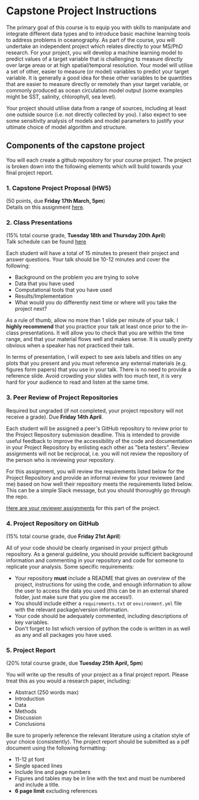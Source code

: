 # Capstone Project Instructions

The primary goal of this course is to equip you with skills to manipulate and integrate different data types and to introduce basic machine learning tools to address problems in oceanography. As part of the course, you will undertake an independent project which relates directly to your MS/PhD research. For your project, you will develop a machine learning model to predict values of a target variable that is challenging to measure directly over large areas or at high spatial/temporal resolution. Your model will utilise a set of other, easier to measure (or model) variables to predict your target variable. It is generally a good idea for these other variables to be quantities that are easier to measure directly or remotely than your target variable, or commonly produced as ocean circulation model output (some examples might be SST, salinity, chlorophyll, sea level). 

Your project should utilise data from a range of sources, including at least one outside source (i.e. not directly collected by you). I also expect to see some sensitivity analysis of models and model parameters to justify your ultimate choice of model algorithm and structure.

## Components of the capstone project
You will each create a github repository for your course project. The project is broken down into the following elements which will build towards your final project report.

### 1. Capstone Project Proposal (HW5)
(50 points, due **Friday 17th March, 5pm**)  
Details on this assignment [here](https://github.com/sophieclayton/OEAS805_envdatasci/blob/master/homework/HW5_capstone_proposal.md).

<!--### 2. Capstone Check-in (HW6)
(50 points, due **Wednesday April 5th, 5pm**)

The capstone check-in is intended to help keep you on track with your capstone project work, and to help flag any major roadblocks or identify needed changes in direction with time to address them before the end of the semester. Depending on whether you are working on a machine learning (supervised or unsupervised) project or a data wrangling project, you will include different elements in your check-in submission. 

Detailed information on the Capstone Check-in assignment can be found here.

Create a Jupyter notebook to perform exploratory data analysis for all of the different data types that you intend to use for your project. You should determine and describe with appropriate figures (don't forget axis labels, units, titles, etc...) and short paragraphs of text:

* A clear description of each data type with information on how to access it. If it's your own data, just state that, if you have accessed the data from some other source provide enough information for someone else to access it.
* The spatial and temporal coverage of each of your data types.
* The level of overlap in coverage and resolution of your different data types. 
-->

### 2. Class Presentations
(15% total course grade, **Tuesday 18th and Thursday 20th April**)  
Talk schedule can be found [here](https://github.com/sophieclayton/OEAS805_envdatasci/blob/master/homework/talk_schedule.md)

Each student will have a total of 15 minutes to present their project and answer questions. Your talk should be 10-12 minutes and cover the following:
* Background on the problem you are trying to solve
* Data that you have used
* Computational tools that you have used
* Results/Implementation 
* What would you do differently next time or where will you take the project next?

As a rule of thumb, allow no more than 1 slide per minute of your talk. I **highly recommend** that you practice your talk at least once prior to the in-class presentations. It will allow you to check that you are within the time range, and that your material flows well and makes sense. It is usually pretty obvious when a speaker has not practiced their talk.

In terms of presentation, I will expect to see axis labels and titles on any plots that you present and you must reference any external materials (e.g. figures form papers) that you use in your talk. There is no need to provide a reference slide. Avoid crowding your slides with too much text, it is very hard for your audience to read and listen at the same time.

### 3. Peer Review of Project Repositories
Required but ungraded (if not completed, your project repository will not receive a grade). Due **Friday 14th April**.

Each student will be assigned a peer's GitHub repository to review prior to the Project Repository submission deadline. This is intended to provide useful feedback to improve the accessibility of the code and documentation in your Project Repository by enlisting each other as "beta testers". Review assignments will not be reciprocal, i.e. you will not review the repository of the person who is reviewing your repository.

For this assignment, you will review the requirements listed below for the Project Repository and provide an informal review for your reviewee (and me) based on how well their repository meets the requirements listed below. This can be a simple Slack message, but you should thoroughly go through the repo.

[Here are your reviewer assignments](https://github.com/sophieclayton/OEAS805_envdatasci/blob/master/homework/peer_review_assignments.md) for this part of the project.

### 4. Project Repository on GitHub
(15% total course grade, due **Friday 21st April**)

All of your code should be clearly organised in your project github repository. As a general guideline, you should provide sufficient background information and commenting in your repository and code for someone to replicate your analysis. Some specific requirements:

* Your repository **must** include a README that gives an overview of the project, instructions for using the code, and enough information to allow the user to access the data you used (this can be in an external shared folder, just make sure that you give me access!).
* You should include either a `requirements.txt` or `environment.yml` file with the relevant package/version information.
* Your code should be adequately commented, including descriptions of key variables.
* Don't forget to list which version of python the code is written in as well as any and all packages you have used.

### 5. Project Report
(20% total course grade, due **Tuesday 25th April, 5pm**)

You will write up the results of your project as a final project report. Please treat this as you would a research paper, including: 

* Abstract (250 words max)
* Introduction
* Data 
* Methods
* Discussion 
* Conclusions 

Be sure to properly reference the relevant literature using a citation style of your choice (consistently).
The project report should be submitted as a pdf document using the following formatting: 

* 11-12 pt font
* Single spaced lines
* Include line and page numbers
* Figures and tables may be in line with the text and must be numbered and include a title.
* **6 page limit** excluding references


